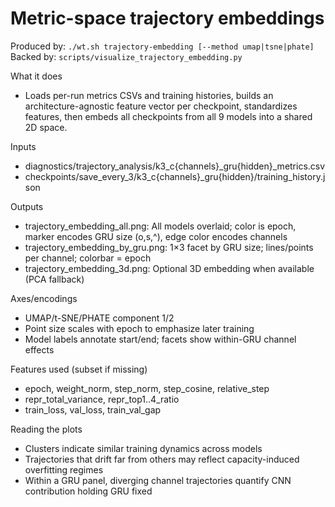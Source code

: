 # Metric-space trajectory embeddings

Produced by: `./wt.sh trajectory-embedding [--method umap|tsne|phate]`
Backed by: `scripts/visualize_trajectory_embedding.py`

What it does
- Loads per-run metrics CSVs and training histories, builds an architecture-agnostic feature vector per checkpoint, standardizes features, then embeds all checkpoints from all 9 models into a shared 2D space.

Inputs
- diagnostics/trajectory_analysis/k3_c{channels}_gru{hidden}_metrics.csv
- checkpoints/save_every_3/k3_c{channels}_gru{hidden}/training_history.json

Outputs
- trajectory_embedding_all.png: All models overlaid; color is epoch, marker encodes GRU size (o,s,^), edge color encodes channels
- trajectory_embedding_by_gru.png: 1×3 facet by GRU size; lines/points per channel; colorbar = epoch
- trajectory_embedding_3d.png: Optional 3D embedding when available (PCA fallback)

Axes/encodings
- UMAP/t-SNE/PHATE component 1/2
- Point size scales with epoch to emphasize later training
- Model labels annotate start/end; facets show within-GRU channel effects

Features used (subset if missing)
- epoch, weight_norm, step_norm, step_cosine, relative_step
- repr_total_variance, repr_top1..4_ratio
- train_loss, val_loss, train_val_gap

Reading the plots
- Clusters indicate similar training dynamics across models
- Trajectories that drift far from others may reflect capacity-induced overfitting regimes
- Within a GRU panel, diverging channel trajectories quantify CNN contribution holding GRU fixed
